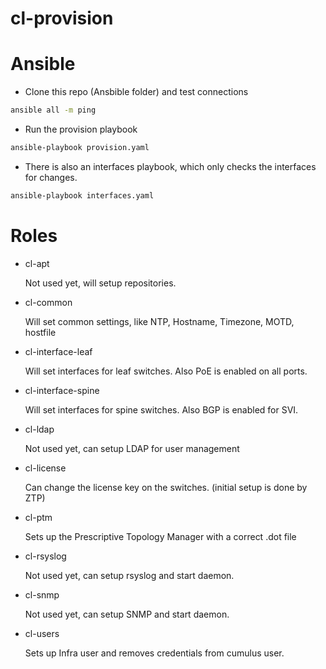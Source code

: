 # cl-provision

# Ansible
- Clone this repo (Ansbible folder) and test connections
```bash
ansible all -m ping
```
- Run the provision playbook
```bash
ansible-playbook provision.yaml
```
- There is also an interfaces playbook, which only checks the interfaces for changes.
```bash
ansible-playbook interfaces.yaml
```

# Roles
- cl-apt

  Not used yet, will setup repositories.

- cl-common

  Will set common settings, like NTP, Hostname, Timezone, MOTD, hostfile

- cl-interface-leaf

  Will set interfaces for leaf switches. Also PoE is enabled on all ports.

- cl-interface-spine

  Will set interfaces for spine switches. Also BGP is enabled for SVI.

- cl-ldap

  Not used yet, can setup LDAP for user management

- cl-license

  Can change the license key on the switches. (initial setup is done by ZTP)

- cl-ptm

  Sets up the Prescriptive Topology Manager with a correct .dot file

- cl-rsyslog

  Not used yet, can setup rsyslog and start daemon.

- cl-snmp

  Not used yet, can setup SNMP and start daemon.

- cl-users

  Sets up Infra user and removes credentials from cumulus user.
